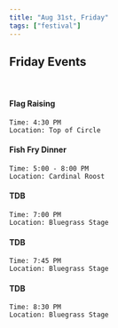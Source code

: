 ```yaml
---
title: "Aug 31st, Friday"
tags: ["festival"]
---
```


## Friday Events 

<br>


#### Flag Raising
    Time: 4:30 PM 
    Location: Top of Circle

#### Fish Fry Dinner
    Time: 5:00 - 8:00 PM 
    Location: Cardinal Roost

#### TDB
    Time: 7:00 PM	
    Location: Bluegrass Stage

#### TDB	
    Time: 7:45 PM	
    Location: Bluegrass Stage
    
#### TDB
    Time: 8:30 PM	
    Location: Bluegrass Stage